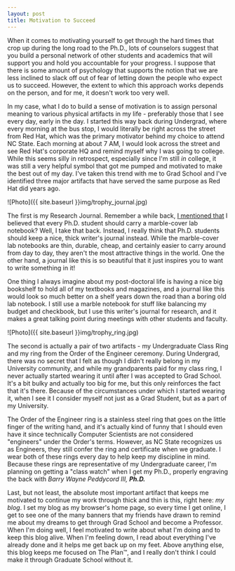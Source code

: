```yaml
---
layout: post
title: Motivation to Succeed
---
```


When it comes to motivating yourself to get through the hard times that crop up during the long road to the Ph.D., lots of counselors suggest that you build a personal network of other students and academics that will support you and hold you accountable for your progress. I suppose that there is some amount of psychology that supports the notion that we are less inclined to slack off out of fear of letting down the people who expect us to succeed. However, the extent to which this approach works depends on the person, and for me, it doesn't work too very well.

In my case, what I do to build a sense of motivation is to assign personal meaning to various physical artifacts in my life - preferably those that I see every day, early in the day. I started this way back during Undergrad, where every morning at the bus stop, I would literally be right across the street from Red Hat, which was the primary motivator behind my choice to attend NC State. Each morning at about 7 AM, I would look across the street and see Red Hat's corporate HQ and remind myself why I was going to college. While this seems silly in retrospect, especially since I'm still <em>in</em> college, it was still a very helpful symbol that got me pumped and motivated to make the best out of my day. I've taken this trend with me to Grad School and I've identified three major artifacts that have  served the same purpose as Red Hat did years ago.

![Photo]({{ site.baseurl }}img/trophy_journal.jpg)

The first is my Research Journal. Remember a while back, <a href="http://isharacomix.org/2012/05/02/do-i-belong-in-technology">I mentioned that</a> I believed that every Ph.D. student should carry a marble-cover lab notebook? Well, I take that back. Instead, I really think that Ph.D. students should keep a nice, thick writer's journal instead. While the marble-cover lab notebooks are thin, durable, cheap, and certainly easier to carry around from day to day, they aren't the most attractive things in the world. One the other hand, a journal like this is so beautiful that it just inspires you to want to write something in it!

One thing I always imagine about my post-doctoral life is having a nice big bookshelf to hold all of my textbooks and magazines, and a journal like this would look so much better on a shelf years down the road than a boring old lab notebook. I still use a marble notebook for stuff like balancing my budget and checkbook, but I use this writer's journal for research, and it makes a great talking point during meetings with other students and faculty.

![Photo]({{ site.baseurl }}img/trophy_ring.jpg)

The second is actually a pair of two artifacts - my Undergraduate Class Ring and my ring from the Order of the Engineer ceremony. During Undergrad, there was no secret that I felt as though I didn't really belong in my University community, and while my grandparents paid for my class ring, I never actually started wearing it until after I was accepted to Grad School. It's a bit bulky and actually too big for me, but this only reinforces the fact that it's there. Because of the circumstances under which I started wearing it, when I see it I consider myself not just as a Grad Student, but as a part of my University.

The Order of the Engineer ring is a stainless steel ring that goes on the little finger of the writing hand, and it's actually kind of funny that I should even have it since technically Computer Scientists are not considered "engineers" under the Order's terms. However, as NC State recognizes us as Engineers, they still confer the ring and certificate when we graduate. I wear both of these rings every day to help keep my discipline in mind. Because these rings are representative of my Undergraduate career, I'm planning on getting a "class watch" when I get my Ph.D., properly engraving the back with <em>Barry Wayne Peddycord III, <strong>Ph.D.</strong></em>

Last, but not least, the absolute most important artifact that keeps me motivated to continue my work through thick and thin is this, right here: <em>my blog</em>. I set my blog as my browser's home page, so every time I get online, I get to see one of the many banners that my friends have drawn to remind me about my dreams to get through Grad School and become a Professor. When I'm doing well, I feel motivated to write about what I'm doing and to keep this blog alive. When I'm feeling down, I read about everything I've already done and it helps me get back up on my feet. Above anything else, this blog keeps me focused on The Plan&trade;, and I really don't think I could make it through Graduate School without it.
